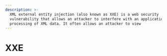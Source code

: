 ```yaml
---
description: >-
  XML external entity injection (also known as XXE) is a web security
  vulnerability that allows an attacker to interfere with an application's
  processing of XML data. It often allows an attacker to view
---
```


# XXE



##
